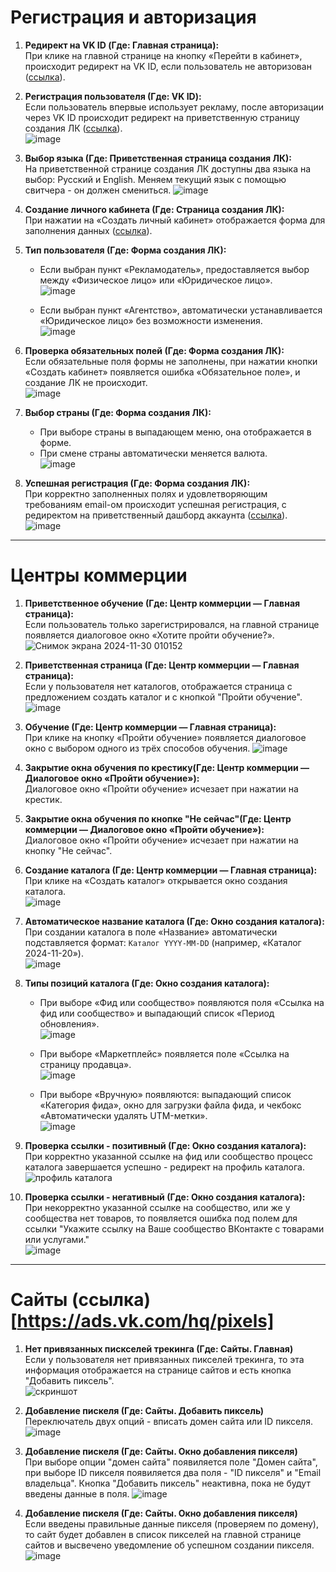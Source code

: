 # Регистрация и авторизация

1. **Редирект на VK ID (Где: Главная страница):**  
   При клике на главной странице на кнопку «Перейти в кабинет», происходит редирект на VK ID, если пользователь не авторизован ([ссылка](https://id.vk.com/auth)).

2. **Регистрация пользователя (Где: VK ID):**  
   Если пользователь впервые использует рекламу, после авторизации через VK ID происходит редирект на приветственную страницу создания ЛК ([ссылка](https://ads.vk.com/hq/registration)).  
   ![image](https://github.com/user-attachments/assets/195de4b7-1287-4347-8c66-6978ca8be7da)


3. **Выбор языка (Где: Приветственная страница создания ЛК):**  
   На приветственной странице создания ЛК доступны два языка на выбор: Русский и English. Меняем текущий язык с помощью свитчера - он должен смениться.
   ![image](https://github.com/user-attachments/assets/bc7e79cc-d530-4907-9e41-b790f7b18a5a)

4. **Создание личного кабинета (Где: Страница создания ЛК):**  
   При нажатии на «Создать личный кабинет» отображается форма для заполнения данных ([ссылка](https://ads.vk.com/hq/registration/new)).

5. **Тип пользователя (Где: Форма создания ЛК):**  
   - Если выбран пункт «Рекламодатель», предоставляется выбор между «Физическое лицо» или «Юридическое лицо».  
     ![image](https://github.com/user-attachments/assets/2382c854-1daa-4172-89a7-f57597b1861f)

   - Если выбран пункт «Агентство», автоматически устанавливается «Юридическое лицо» без возможности изменения.  
     ![image](https://github.com/user-attachments/assets/72682778-8991-4b10-a509-81742146c15a)


6. **Проверка обязательных полей (Где: Форма создания ЛК):**  
   Если обязательные поля формы не заполнены, при нажатии кнопки «Создать кабинет» появляется ошибка «Обязательное поле», и создание ЛК не происходит.  
   ![image](https://github.com/user-attachments/assets/1115d7ac-7d04-46ff-b10d-feac86e5bb97)
   
7. **Выбор страны (Где: Форма создания ЛК):**  
   - При выборе страны в выпадающем меню, она отображается в форме.  
   - При смене страны автоматически меняется валюта.  
     ![image](https://github.com/user-attachments/assets/56ea65b0-e2b4-4b57-97a3-504291c7083c)


8. **Успешная регистрация (Где: Форма создания ЛК):**  
    При корректно заполненных полях и удовлетворяющим требованиям email-ом происходит успешная регистрация, с редиректом на приветственный дашборд аккаунта ([ссылка](https://ads.vk.com/hq/overview)).  
  ![image](https://github.com/user-attachments/assets/28b85508-71ef-417c-8e3e-bf1b4e2b91cd)

---

# Центры коммерции

1. **Приветственное обучение (Где: Центр коммерции — Главная страница):**  
   Если пользователь только зарегистрировался, на главной странице появляется диалоговое окно «Хотите пройти обучение?».  
   ![Снимок экрана 2024-11-30 010152](https://github.com/user-attachments/assets/c9e1f071-4120-40e6-bd8b-29fdb19e4d3e)


2. **Приветственная страница (Где: Центр коммерции — Главная страница):**  
   Если у пользователя нет каталогов, отображается страница с предложением создать каталог и с кнопкой "Пройти обучение".  
   ![image](https://github.com/user-attachments/assets/aa7b49bd-6546-4981-82ce-3161943a187e)


3. **Обучение (Где: Центр коммерции — Главная страница):**  
   При клике на кнопку «Пройти обучение» появляется диалоговое окно с выбором одного из трёх способов обучения.
   ![image](https://github.com/user-attachments/assets/272cad21-a5d9-4f24-95ac-6bc9ff5b8cc9)


4. **Закрытие окна обучения по крестику(Где: Центр коммерции — Диалоговое окно «Пройти обучение»):**  
   Диалоговое окно «Пройти обучение» исчезает при нажатии на крестик.

5. **Закрытие окна обучения по кнопке "Не сейчас"(Где: Центр коммерции — Диалоговое окно «Пройти обучение»):**  
   Диалоговое окно «Пройти обучение» исчезает при нажатии на кнопку "Не сейчас".
   

6. **Создание каталога (Где: Центр коммерции — Главная страница):**  
   При клике на «Создать каталог» открывается окно создания каталога.  
   ![image](https://github.com/user-attachments/assets/13f67f7e-db76-4b8a-a99f-93aea1bce176)


7. **Автоматическое название каталога (Где: Окно создания каталога):**    
   При создании каталога в поле «Название» автоматически подставляется формат: `Каталог YYYY-MM-DD` (например, «Каталог 2024-11-20»).  
   ![image](https://github.com/user-attachments/assets/0cf34946-8db4-4d79-9cfb-768b2265e190)


8. **Типы позиций каталога (Где: Окно создания каталога):**  
   - При выборе «Фид или сообщество» появляются поля «Ссылка на фид или сообщество» и выпадающий список «Период обновления».    
     ![image](https://github.com/user-attachments/assets/a3fade3e-3a4b-4c19-ada4-7b8dd8560490)

   - При выборе «Маркетплейс» появляется поле «Ссылка на страницу продавца».   
     ![image](https://github.com/user-attachments/assets/282f6374-3bb5-426d-bd19-ad97575d9380)

   - При выборе «Вручную» появляются: выпадающий список «Категория фида», окно для загрузки файла фида, и чекбокс «Автоматически удалять UTM-метки».  
    ![image](https://github.com/user-attachments/assets/21753c42-66c8-432d-bb60-2f08ab5ce764)


9. **Проверка ссылки - позитивный (Где: Окно создания каталога):**  
   При корректно указанной ссылке на фид или сообщество процесс каталога завершается успешно - редирект на профиль каталога.  
   ![профиль каталога](https://github.com/user-attachments/assets/5708db0c-21f3-4c5d-9451-851054aa03f9)

10. **Проверка ссылки - негативный (Где: Окно создания каталога):**  
   При некорректно указанной ссылке на сообщество, или же у сообщества нет товаров, то появляется ошибка под полем для ссылки "Укажите ссылку на Ваше сообщество ВКонтакте с товарами или услугами."  
   ![image](https://github.com/user-attachments/assets/360abb63-2472-4b86-8c48-39a571130d6d)

---  
# Сайты (ссылка)[https://ads.vk.com/hq/pixels]

1. **Нет привязанных пискселей трекинга (Где: Сайты. Главная)**  
   Если у пользователя нет привязанных пикселей трекинга, то эта информация отображается на странице сайтов и есть кнопка "Добавить пиксель".  
   ![скриншот](https://github.com/user-attachments/assets/3a7db775-d875-4b6b-87d2-bd972beeafe8)

2. **Добавление пискеля (Где: Сайты. Добавить пиксель)**  
   Переключатель двух опций - вписать домен сайта или ID пикселя.  
   ![image](https://github.com/user-attachments/assets/efae12f6-2b11-4617-9902-90b5d2bdc162)


3. **Добавление пискеля (Где: Сайты. Окно добавления пикселя)**  
При выборе опции "домен сайта" появиляется поле "Домен сайта", при выборе ID пикселя появиляется два поля - "ID пикселя" и "Email владельца". Кнопка "Добавить пиксель" неактивна, пока не будут введены данные в поля.
![image](https://github.com/user-attachments/assets/0d32bc4b-f6be-42a4-9ef6-457878784e74)


5. **Добавление пискеля (Где: Сайты. Окно добавления пикселя)**  
Если введены правильные данные пикселя (проверяем по домену), то сайт будет добавлен в список пикселей на главной странице сайтов и высвечено уведомление об успешном создании пикселя.
![image](https://github.com/user-attachments/assets/131bd3c9-9a1a-4921-b8b8-a5b01f8fa46f)




